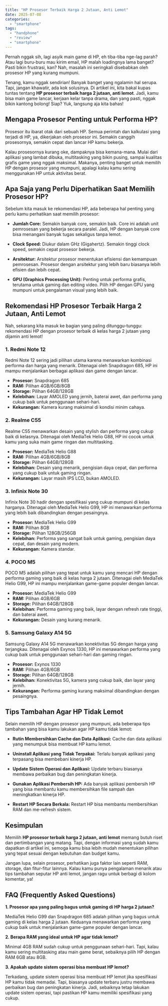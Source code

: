 ```yaml
---
title: "HP Prosesor Terbaik Harga 2 Jutaan, Anti Lemot"
date: 2025-07-08
categories: 
  - "smartphone"
tags: 
  - "handphone"
  - "review"
  - "smartphone"
---
```


Pernah nggak sih, lagi asyik main game di HP, eh tiba-tiba nge-lag parah? Atau lagi buru-buru mau kirim email, HP malah loadingnya lama banget? Pasti bikin frustrasi, kan? Nah, masalah ini seringkali disebabkan oleh prosesor HP yang kurang mumpuni.

Tenang, kamu nggak sendirian! Banyak banget yang ngalamin hal serupa. Tapi, jangan khawatir, ada kok solusinya. Di artikel ini, kita bakal kupas tuntas tentang **HP prosesor terbaik harga 2 jutaan, anti lemot**. Jadi, kamu bisa main game lancar, kerjaan kelar tanpa drama, dan yang pasti, nggak bikin kantong bolong! Siap? Yuk, langsung aja kita bahas!

## Mengapa Prosesor Penting untuk Performa HP?

Prosesor itu ibarat otak dari sebuah HP. Semua perintah dan kalkulasi yang terjadi di HP, ya, dikerjakan oleh prosesor ini. Semakin canggih prosesornya, semakin cepat dan lancar HP kamu bekerja.

Kalau prosesornya kurang oke, dampaknya bisa kemana-mana. Mulai dari aplikasi yang lambat dibuka, multitasking yang bikin pusing, sampai kualitas grafis game yang nggak maksimal. Makanya, penting banget untuk memilih HP dengan prosesor yang mumpuni, apalagi kalau kamu sering menggunakan HP untuk aktivitas berat.

## Apa Saja yang Perlu Diperhatikan Saat Memilih Prosesor HP?

Sebelum kita masuk ke rekomendasi HP, ada beberapa hal penting yang perlu kamu perhatikan saat memilih prosesor:

- **Jumlah Core:** Semakin banyak core, semakin baik. Core ini adalah unit pemrosesan yang bekerja secara paralel. Jadi, HP dengan banyak core bisa menangani banyak tugas sekaligus tanpa lemot.
    
- **Clock Speed:** Diukur dalam GHz (Gigahertz). Semakin tinggi clock speed, semakin cepat prosesor bekerja.
    
- **Arsitektur:** Arsitektur prosesor menentukan efisiensi dan kemampuan pemrosesan. Prosesor dengan arsitektur yang lebih baru biasanya lebih efisien dan lebih cepat.
    
- **GPU (Graphics Processing Unit):** Penting untuk performa grafis, terutama untuk gaming dan editing video. Pilih HP dengan GPU yang mumpuni untuk pengalaman visual yang lebih baik.
    

## Rekomendasi HP Prosesor Terbaik Harga 2 Jutaan, Anti Lemot

Nah, sekarang kita masuk ke bagian yang paling ditunggu-tunggu: rekomendasi HP dengan prosesor terbaik di kelas harga 2 jutaan yang dijamin anti lemot!

### 1\. Redmi Note 12

Redmi Note 12 sering jadi pilihan utama karena menawarkan kombinasi performa dan harga yang menarik. Ditenagai oleh Snapdragon 685, HP ini mampu menjalankan berbagai aplikasi dan game dengan lancar.

- **Prosesor:** Snapdragon 685
- **RAM:** Pilihan 4GB/6GB/8GB
- **Storage:** Pilihan 64GB/128GB
- **Kelebihan:** Layar AMOLED yang jernih, baterai awet, dan performa yang cukup baik untuk penggunaan sehari-hari.
- **Kekurangan:** Kamera kurang maksimal di kondisi minim cahaya.

### 2\. Realme C55

Realme C55 menawarkan desain yang stylish dan performa yang cukup baik di kelasnya. Ditenagai oleh MediaTek Helio G88, HP ini cocok untuk kamu yang suka main game ringan dan multitasking.

- **Prosesor:** MediaTek Helio G88
- **RAM:** Pilihan 4GB/6GB/8GB
- **Storage:** Pilihan 64GB/128GB
- **Kelebihan:** Desain yang menarik, pengisian daya cepat, dan performa yang cukup baik untuk gaming ringan.
- **Kekurangan:** Layar masih IPS LCD, bukan AMOLED.

### 3\. Infinix Note 30

Infinix Note 30 hadir dengan spesifikasi yang cukup mumpuni di kelas harganya. Ditenagai oleh MediaTek Helio G99, HP ini menawarkan performa yang lebih baik dibandingkan dengan pesaingnya.

- **Prosesor:** MediaTek Helio G99
- **RAM:** Pilihan 8GB
- **Storage:** Pilihan 128GB/256GB
- **Kelebihan:** Performa yang sangat baik untuk gaming, pengisian daya cepat, dan desain yang modern.
- **Kekurangan:** Kamera standar.

### 4\. POCO M5

POCO M5 adalah pilihan yang tepat untuk kamu yang mencari HP dengan performa gaming yang baik di kelas harga 2 jutaan. Ditenagai oleh MediaTek Helio G99, HP ini mampu menjalankan game-game populer dengan lancar.

- **Prosesor:** MediaTek Helio G99
- **RAM:** Pilihan 4GB/6GB
- **Storage:** Pilihan 64GB/128GB
- **Kelebihan:** Performa gaming yang baik, layar dengan refresh rate tinggi, dan baterai awet.
- **Kekurangan:** Desain yang kurang menarik.

### 5\. Samsung Galaxy A14 5G

Samsung Galaxy A14 5G menawarkan konektivitas 5G dengan harga yang terjangkau. Ditenagai oleh Exynos 1330, HP ini menawarkan performa yang cukup baik untuk penggunaan sehari-hari dan gaming ringan.

- **Prosesor:** Exynos 1330
- **RAM:** Pilihan 4GB/6GB
- **Storage:** Pilihan 64GB/128GB
- **Kelebihan:** Konektivitas 5G, kamera yang cukup baik, dan layar yang jernih.
- **Kekurangan:** Performa gaming kurang maksimal dibandingkan dengan pesaingnya.

## Tips Tambahan Agar HP Tidak Lemot

Selain memilih HP dengan prosesor yang mumpuni, ada beberapa tips tambahan yang bisa kamu lakukan agar HP kamu tidak lemot:

- **Rutin Membersihkan Cache dan Data Aplikasi:** Cache dan data aplikasi yang menumpuk bisa membuat HP kamu lemot.
    
- **Uninstall Aplikasi yang Tidak Terpakai:** Terlalu banyak aplikasi yang terpasang bisa membebani kinerja HP.
    
- **Update Sistem Operasi dan Aplikasi:** Update terbaru biasanya membawa perbaikan bug dan peningkatan kinerja.
    
- **Gunakan Aplikasi Pembersih HP:** Ada banyak aplikasi pembersih HP yang bisa membantu kamu membersihkan file sampah dan meningkatkan kinerja HP.
    
- **Restart HP Secara Berkala:** Restart HP bisa membantu membersihkan RAM dan me-refresh sistem.
    

## Kesimpulan

Memilih **HP prosesor terbaik harga 2 jutaan, anti lemot** memang butuh riset dan pertimbangan yang matang. Tapi, dengan informasi yang sudah kamu dapatkan di artikel ini, semoga kamu bisa lebih mudah menentukan pilihan yang tepat sesuai dengan kebutuhan dan budget kamu.

Jangan lupa, selain prosesor, perhatikan juga faktor lain seperti RAM, storage, dan fitur-fitur lainnya. Kalau kamu punya pengalaman menarik atau tips tambahan seputar HP anti lemot, jangan ragu untuk berbagi di kolom komentar, ya!

## FAQ (Frequently Asked Questions)

**1\. Prosesor apa yang paling bagus untuk gaming di HP harga 2 jutaan?**

MediaTek Helio G99 dan Snapdragon 685 adalah pilihan yang bagus untuk gaming di kelas harga 2 jutaan. Keduanya menawarkan performa yang cukup baik untuk menjalankan game-game populer dengan lancar.

**2\. Berapa RAM yang ideal untuk HP agar tidak lemot?**

Minimal 4GB RAM sudah cukup untuk penggunaan sehari-hari. Tapi, kalau kamu sering multitasking atau main game berat, sebaiknya pilih HP dengan RAM 6GB atau 8GB.

**3\. Apakah update sistem operasi bisa membuat HP lemot?**

Terkadang, update sistem operasi bisa membuat HP lemot jika spesifikasi HP kamu tidak memadai. Tapi, biasanya update terbaru justru membawa perbaikan bug dan peningkatan kinerja. Jadi, sebaiknya tetap lakukan update sistem operasi, tapi pastikan HP kamu memiliki spesifikasi yang cukup.

